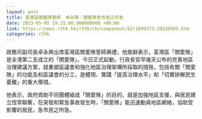 ```yaml
---
layout: post
title: 荃灣區關愛隊誓師　卓永興︰關愛隊急市民之所急
date: 2023-05-05 19:31:00.000000000 +08:00
link: https://news.rthk.hk/rthk/ch/component/k2/1699373-20230505.htm
categories: rthk
---
```


政務司副司長卓永興出席荃灣區關愛隊誓師典禮，他致辭表示，荃灣區「關愛隊」是全港第二支成立的「關愛隊」，今日正式起動。行政長官早幾天公布的完善地區治理建議方案，就重塑區議會和強化地區治理架構所採取的措拖，包括有關「關愛隊」的功能及和區議會的分工，是體現、實踐「提高治理水平」和「切實排解民生憂難」的重大舉措。
 
他表示，政府資助不同團體組成「關愛隊」的目的，就是加強地區支援，與居民建立恆常聯繫，在突發和緊急事故發生時，「關愛隊」能迅速動員地區網絡，協助受影響的居民，急市民之所急。
